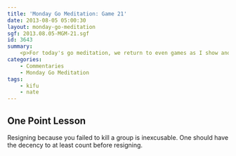 ```yaml
---
title: 'Monday Go Meditation: Game 21'
date: 2013-08-05 05:00:30
layout: monday-go-meditation
sgf: 2013.08.05-MGM-21.sgf
id: 3643
summary:
	<p>For today's go meditation, we return to even games as I show another game from my kadoban with long time friend and rival Nate. As he humorously commented after the game was over, it seems that him and I have a difficult time playing "nice games." It seems that we either have these all or nothing games that almost always end in someone going down in glorious fire. At least from my end, I don't ever intentionally try to force the game into that kind of direction; but perhaps my fighting style is what causes it. With that said, I hope you enjoy this week's game review.</p>
categories:
	- Commentaries
	- Monday Go Meditation
tags:
	- kifu
	- nate
---
```


## One Point Lesson

Resigning because you failed to kill a group is inexcusable. One should have the decency to at least count before resigning.
